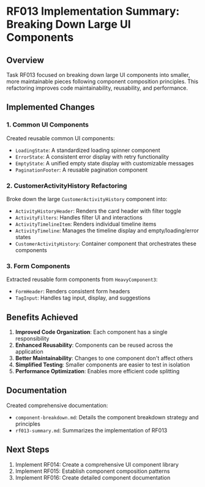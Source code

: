 # RF013 Implementation Summary: Breaking Down Large UI Components

## Overview

Task RF013 focused on breaking down large UI components into smaller, more maintainable pieces following component composition principles. This refactoring improves code maintainability, reusability, and performance.

## Implemented Changes

### 1. Common UI Components

Created reusable common UI components:

- `LoadingState`: A standardized loading spinner component
- `ErrorState`: A consistent error display with retry functionality
- `EmptyState`: A unified empty state display with customizable messages
- `PaginationFooter`: A reusable pagination component

### 2. CustomerActivityHistory Refactoring

Broke down the large `CustomerActivityHistory` component into:

- `ActivityHistoryHeader`: Renders the card header with filter toggle
- `ActivityFilters`: Handles filter UI and interactions
- `ActivityTimelineItem`: Renders individual timeline items
- `ActivityTimeline`: Manages the timeline display and empty/loading/error states
- `CustomerActivityHistory`: Container component that orchestrates these components

### 3. Form Components

Extracted reusable form components from `HeavyComponent3`:

- `FormHeader`: Renders consistent form headers
- `TagInput`: Handles tag input, display, and suggestions

## Benefits Achieved

1. **Improved Code Organization**: Each component has a single responsibility
2. **Enhanced Reusability**: Components can be reused across the application
3. **Better Maintainability**: Changes to one component don't affect others
4. **Simplified Testing**: Smaller components are easier to test in isolation
5. **Performance Optimization**: Enables more efficient code splitting

## Documentation

Created comprehensive documentation:

- `component-breakdown.md`: Details the component breakdown strategy and principles
- `rf013-summary.md`: Summarizes the implementation of RF013

## Next Steps

1. Implement RF014: Create a comprehensive UI component library
2. Implement RF015: Establish component composition patterns
3. Implement RF016: Create detailed component documentation 
